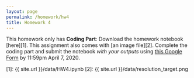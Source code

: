 ```yaml
---
layout: page
permalink: /homework/hw4
title: Homework 4
---
```


This homework only has **Coding Part**: Download the homework notebook [here][1]. This assignment also comes with [an image file][2]. Complete the coding part and submit the notebook _with your outputs_ using [this Google Form](https://forms.gle/DqgpR5dF279CKnTw9) by 11:59pm April 7, 2020.

[1]: {{ site.url }}/data/HW4.ipynb
[2]: {{ site.url }}/data/resolution_target.png
